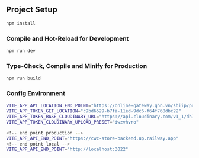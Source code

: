 ## Project Setup

```sh
npm install
```

### Compile and Hot-Reload for Development

```sh
npm run dev
```

### Type-Check, Compile and Minify for Production

```sh
npm run build
```

### Config Environment

```sh
VITE_APP_API_LOCATION_END_POINT="https://online-gateway.ghn.vn/shiip/public-api/master-data"
VITE_APP_TOKEN_GET_LOCATION="c9bd6529-b7fa-11ed-9dc6-f64f768dbc22"
VITE_APP_TOKEN_BASE_CLOUDINARY_URL="https://api.cloudinary.com/v1_1/dh7466fs7/upload"
VITE_APP_TOKEN_CLOUDINARY_UPLOAD_PRESET="iwzvhvro"

<!-- end point production -->
VITE_APP_API_END_POINT="https://cwc-store-backend.up.railway.app"
<!-- end point local -->
VITE_APP_API_END_POINT="http://localhost:3022"
```
